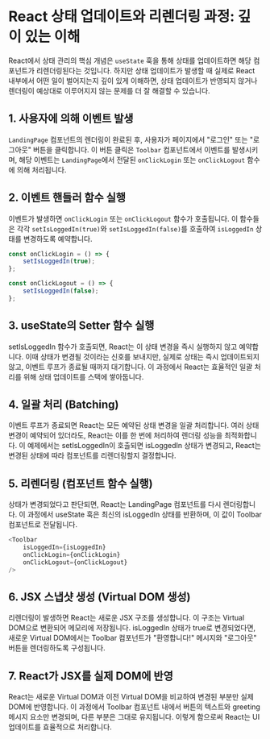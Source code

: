 # React 상태 업데이트와 리렌더링 과정: 깊이 있는 이해

React에서 상태 관리의 핵심 개념은 `useState` 훅을 통해 상태를 업데이트하면 해당 컴포넌트가 리렌더링된다는 것입니다. 
하지만 상태 업데이트가 발생할 때 실제로 React 내부에서 어떤 일이 벌어지는지 깊이 있게 이해하면,
상태 업데이트가 반영되지 않거나 렌더링이 예상대로 이루어지지 않는 문제를 더 잘 해결할 수 있습니다.

## 1. 사용자에 의해 이벤트 발생

`LandingPage` 컴포넌트의 렌더링이 완료된 후, 사용자가 페이지에서 "로그인" 또는 "로그아웃" 버튼을 클릭합니다. 
이 버튼 클릭은 `Toolbar` 컴포넌트에서 이벤트를 발생시키며, 해당 이벤트는 `LandingPage`에서 전달된 `onClickLogin` 또는 `onClickLogout` 함수에 의해 처리됩니다.

## 2. 이벤트 핸들러 함수 실행

이벤트가 발생하면 `onClickLogin` 또는 `onClickLogout` 함수가 호출됩니다. 
이 함수들은 각각 `setIsLoggedIn(true)`와 `setIsLoggedIn(false)`를 호출하여 `isLoggedIn` 상태를 변경하도록 예약합니다.

```javascript
const onClickLogin = () => {
    setIsLoggedIn(true);
};

const onClickLogout = () => {
    setIsLoggedIn(false);
};
```

## 3. useState의 Setter 함수 실행

setIsLoggedIn 함수가 호출되면, React는 이 상태 변경을 즉시 실행하지 않고 예약합니다.
이때 상태가 변경될 것이라는 신호를 보내지만, 실제로 상태는 즉시 업데이트되지 않고, 이벤트 루프가 종료될 때까지 대기합니다. 
이 과정에서 React는 효율적인 일괄 처리를 위해 상태 업데이트를 스택에 쌓아둡니다.

## 4. 일괄 처리 (Batching)

이벤트 루프가 종료되면 React는 모든 예약된 상태 변경을 일괄 처리합니다.
여러 상태 변경이 예약되어 있더라도, React는 이를 한 번에 처리하여 렌더링 성능을 최적화합니다. 
이 예제에서는 setIsLoggedIn이 호출되면 isLoggedIn 상태가 변경되고, React는 변경된 상태에 따라 컴포넌트를 리렌더링할지 결정합니다.

## 5. 리렌더링 (컴포넌트 함수 실행)

상태가 변경되었다고 판단되면, React는 LandingPage 컴포넌트를 다시 렌더링합니다.
이 과정에서 useState 훅은 최신의 isLoggedIn 상태를 반환하며, 이 값이 Toolbar 컴포넌트로 전달됩니다.

```javascript
<Toolbar
    isLoggedIn={isLoggedIn}
    onClickLogin={onClickLogin}
    onClickLogout={onClickLogout}
/>
```

## 6. JSX 스냅샷 생성 (Virtual DOM 생성)

리렌더링이 발생하면 React는 새로운 JSX 구조를 생성합니다. 
이 구조는 Virtual DOM으로 변환되어 메모리에 저장됩니다. 
isLoggedIn 상태가 true로 변경되었다면, 
새로운 Virtual DOM에서는 Toolbar 컴포넌트가 "환영합니다!" 메시지와 "로그아웃" 버튼을 렌더링하도록 구성됩니다.

## 7. React가 JSX를 실제 DOM에 반영

React는 새로운 Virtual DOM과 이전 Virtual DOM을 비교하여 변경된 부분만 실제 DOM에 반영합니다. 
이 과정에서 Toolbar 컴포넌트 내에서 버튼의 텍스트와 greeting 메시지 요소만 변경되며, 다른 부분은 그대로 유지됩니다. 이렇게 함으로써 React는 UI 업데이트를 효율적으로 처리합니다.